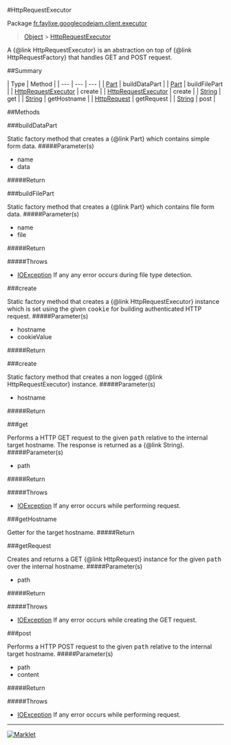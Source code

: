 #HttpRequestExecutor

Package [fr.faylixe.googlecodejam.client.executor](README.md)<br>
> [Object](../../../../java/lang/Object.md) > [HttpRequestExecutor](HttpRequestExecutor.md)

<p>A {@link HttpRequestExecutor} is an abstraction
 on top of {@link HttpRequestFactory} that handles
 GET and POST request.</p>

##Summary


| Type | Method |
| --- | --- | --- |
| [Part](../../../../com/google/api/client/http/Part.md) | buildDataPart |
| [Part](../../../../com/google/api/client/http/Part.md) | buildFilePart |
| [HttpRequestExecutor](HttpRequestExecutor.md) | create |
| [HttpRequestExecutor](HttpRequestExecutor.md) | create |
| [String](../../../../java/lang/String.md) | get |
| [String](../../../../java/lang/String.md) | getHostname |
| [HttpRequest](../../../../com/google/api/client/http/HttpRequest.md) | getRequest |
| [String](../../../../java/lang/String.md) | post |

##Methods

###buildDataPart


Static factory method that creates a {@link Part} which contains
 simple form data.
#####Parameter(s)


* name
* data

#####Return



###buildFilePart


Static factory method that creates a {@link Part} which contains
 file form data.
#####Parameter(s)


* name
* file

#####Return


#####Throws

* [IOException](../../../../java/io/IOException.md) If any any error occurs during file type detection.

###create


Static factory method that creates a {@link HttpRequestExecutor} instance
 which is set using the given <tt>cookie</tt> for building authenticated
 HTTP request.
#####Parameter(s)


* hostname
* cookieValue

#####Return



###create


Static factory method that creates a non logged
 {@link HttpRequestExecutor} instance.
#####Parameter(s)


* hostname

#####Return



###get


Performs a HTTP GET request to the given <tt>path</tt>
 relative to the internal target hostname. The response
 is returned as a {@link String}.
#####Parameter(s)


* path

#####Return


#####Throws

* [IOException](../../../../java/io/IOException.md) If any error occurs while performing request.

###getHostname


Getter for the target hostname.
#####Return



###getRequest


Creates and returns a GET {@link HttpRequest} instance
 for the given <tt>path</tt> over the internal hostname.
#####Parameter(s)


* path

#####Return


#####Throws

* [IOException](../../../../java/io/IOException.md) If any error occurs while creating the GET request.

###post


Performs a HTTP POST request to the given <tt>path</tt>
 relative to the internal target hostname.
#####Parameter(s)


* path
* content

#####Return


#####Throws

* [IOException](../../../../java/io/IOException.md) If any error occurs while performing request.

---
[![Marklet](https://img.shields.io/badge/Generated%20by-Marklet-green.svg)](https://github.com/Faylixe/marklet)